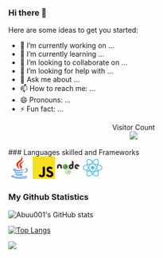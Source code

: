 ### Hi there 👋

Here are some ideas to get you started:

- 🔭 I’m currently working on ...
- 🌱 I’m currently learning ...
- 👯 I’m looking to collaborate on ...
- 🤔 I’m looking for help with ...
- 💬 Ask me about ...
- 📫 How to reach me: ...
- 😄 Pronouns: ...
- ⚡ Fun fact: ...
<p align="center"> 
  Visitor Count<br>
<img src="https://profile-counter.glitch.me/Abuu001/count.svg" />
</p>
### Languages skilled and Frameworks
<div sisplay="space-between" width="100%">
  <img width="45px" src="https://github.com/Abuu001/Abuu001/blob/main/Assets/java-svgrepo-com.svg" alt="Java">
  <img width="45px" src="https://github.com/Abuu001/Abuu001/blob/main/Assets/javascript-logo-svgrepo-com.svg" alt="Javascript">
  <img width="45px" src="https://github.com/Abuu001/Abuu001/blob/main/Assets/nodejs-1-logo-svgrepo-com.svg" alt="nodejs">
  <img width="45px" src="https://github.com/Abuu001/Abuu001/blob/main/Assets/react-logo-svgrepo-com.svg" alt="nodejs">
</div>


### My Github Statistics
 
![Abuu001's GitHub stats](https://github-readme-stats.vercel.app/api?username=Abuu001&show_icons=true&theme=radical&hide_title=true)
 
[![Top Langs](https://github-readme-stats.vercel.app/api/top-langs/?username=Abuu001)](https://github.com/Abuu001/github-readme-stats)
 
![](https://activity-graph.herokuapp.com/graph?username=Abuu001&theme=react-dark)
